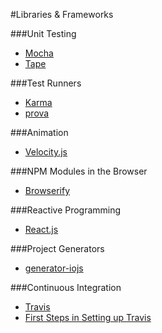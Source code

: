 #Libraries & Frameworks

###Unit Testing

* [Mocha](http://mochajs.org/)
* [Tape](https://github.com/substack/tape)

###Test Runners

* [Karma](http://karma-runner.github.io/0.12/index.html)
* [prova](https://github.com/azer/prova)

###Animation

* [Velocity.js](http://julian.com/research/velocity/)

###NPM Modules in the Browser

* [Browserify](https://github.com/substack/node-browserify)

###Reactive Programming

* [React.js](http://facebook.github.io/react/)

###Project Generators

* [generator-iojs](https://github.com/joeybaker/generator-iojs)

###Continuous Integration

* [Travis](https://travis-ci.org/)
* [First Steps in Setting up Travis](http://orizens.com/wp/topics/first-steps-in-setting-up-travis-ci-to-your-javascript-project/)


